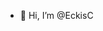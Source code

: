 - 👋 Hi, I’m @EckisC

<!---
EckisC/EckisC is a ✨ special ✨ repository because its `README.md` (this file) appears on your GitHub profile.
You can click the Preview link to take a look at your changes.
--->
